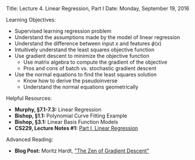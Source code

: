 Title:  Lecture 4. Linear Regression, Part I
Date: Monday, September 19, 2016

Learning Objectives:

* Supervised learning regression problem
* Understand the assumptions made by the model of linear regression
* Understand the difference between input $x$ and features $\phi(x)$
* Intuitively understand the least squares objective function
* Use gradient descent to minimize the objective function
    * Use matrix algebra to compute the gradient of the objective
    * Pros and cons of batch vs. stochastic gradient descent
* Use the normal equations to find the least squares solution
    * Know how to derive the pseudoinverse
    * Understand the normal equations geometrically

Helpful Resources:

* **Murphy, §7.1-7.3:** Linear Regression
* **Bishop, §1.1:** Polynomial Curve Fitting Example
* **Bishop, §3.1:** Linear Basis Function Models
* **CS229, Lecture Notes #1:** [Part I, Linear Regression](http://cs229.stanford.edu/notes/cs229-notes1.pdf)

Advanced Reading:

* **Blog Post:** Moritz Hardt, ["The Zen of Gradient Descent"](http://blog.mrtz.org/2013/09/07/the-zen-of-gradient-descent.html)
